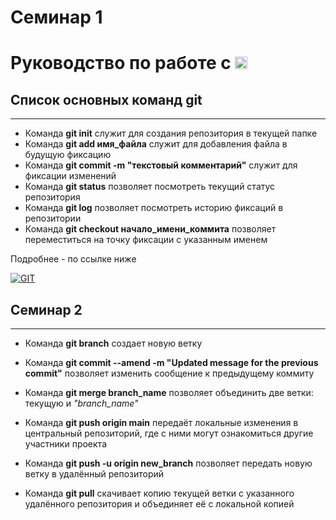 # Семинар 1
# Руководство по работе с  <img src=".\img\git.jpg" height=20 /> #
## Список основных команд git ##
---
* Команда **git init** служит для создания репозитория в текущей папке
* Команда **git add имя_файла** служит для добавления файла в будущую фиксацию 
* Команда **git commit -m "текстовый комментарий"** служит для фиксации изменений 
* Команда **git status** позволяет посмотреть текущий статус репозитория
* Команда **git log** позволяет посмотреть историю фиксаций в репозитории
* Команда **git checkout начало_имени_коммита** позволяет переместиться на точку фиксации с указанным именем

Подробнее - по ссылке ниже

[![GIT](.\img\git.jpg)](https://habr.com/ru/company/ruvds/blog/599929/)

## Семинар 2
--------
* Команда **git branch** создает новую ветку

* Команда **git commit --amend -m "Updated message for the previous commit"** позволяет изменить сообщение к предыдущему коммиту

* Команда **git merge branch_name** позволяет объединить две ветки: текущую и *"branch_name"*

* Команда **git push origin main** передаёт локальные изменения в центральный репозиторий, где с ними могут ознакомиться другие участники проекта

* Команда **git push -u origin new_branch** позволяет передать новую ветку в удалённый репозиторий

* Команда **git pull** скачивает копию текущей ветки с указанного удалённого репозитория и объединяет её с локальной копией



